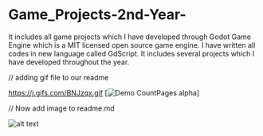 # Game_Projects-2nd-Year-
It includes all game projects which I have developed through Godot Game Engine which is a MIT licensed open source game engine. I have written all codes in new language called GdScript. It includes several projects which I have developed throughout the year.

// adding gif file to our readme

https://j.gifs.com/BNJzqx.gif
                                                       [![Demo CountPages alpha](https://j.gifs.com/2xB4AN.gif)]

// Now add image to readme.md

![alt text](https://github.com/NiteshD1/Game_Projects-2nd-Year-/blob/master/Bouncing%20Box/Screenshots/Capture5.png?raw=true)
